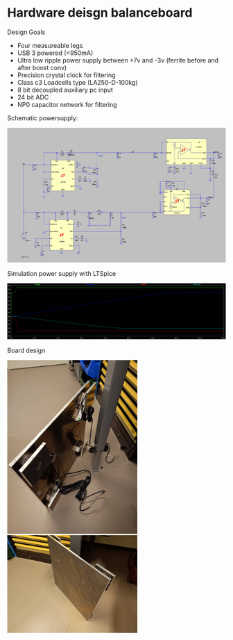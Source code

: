 # Hardware deisgn balanceboard

Design Goals
  - Four measureable legs
  - USB 3 powered (<950mA)
  - Ultra low ripple power supply between +7v and -3v (ferrite before and after boost conv)
  - Precision crystal clock for filtering
  - Class c3 Loadcells type (LA250-D-100kg)
  - 8 bit decoupled auxiliary pc input
  - 24 bit ADC
  - NP0 capacitor network for filtering

Schematic powersupply: 

<img src="https://raw.githubusercontent.com/bcbergmanuu/hw-balance/master/assets/power-schematic.png" width="600">

Simulation power supply with LTSpice

<img src="https://raw.githubusercontent.com/bcbergmanuu/hw-balance/master/assets/voltage-reg.png" width="600">

Board design

<img src="https://raw.githubusercontent.com/bcbergmanuu/hw-balance/master/assets/IMG_20240320_190419101_HDR.jpg" width="300">
<img src="https://raw.githubusercontent.com/bcbergmanuu/hw-balance/master/assets/IMG_20240320_190425005.jpg" width="300">

  
